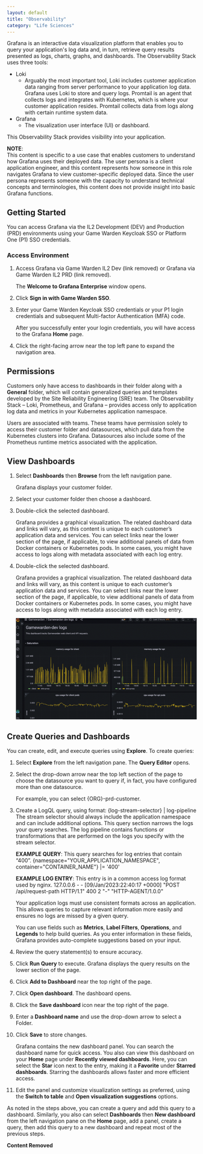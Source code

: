 ```yaml
---
layout: default
title: "Observability"
category: "Life Sciences"
---
```

Grafana is an interactive data visualization platform that enables you to query your application's log data and, in turn, retrieve query results presented as logs, charts, graphs, and dashboards.
The Observability Stack uses three tools:
* Loki
   * Arguably the most important tool, Loki includes customer application data ranging from server performance to your application log data. Grafana uses Loki to store and query logs. Promtail is an agent that collects logs and integrates with Kubernetes, which is where your customer application resides. Promtail collects data from logs along with certain runtime system data.
* Grafana
   * The visualization user interface (UI) or dashboard.

This Observability Stack provides visibility into your application.

**NOTE**: <br/>
This content is specific to a use case that enables customers to understand how Grafana uses their deployed data. The user persona is a client application engineer, and this content represents how someone in this role navigates Grafana to view customer-specific deployed data. Since the user persona represents someone with the capacity to understand technical concepts and terminologies, this content does not provide insight into basic Grafana functions.

## Getting Started
You can access Grafana via the IL2 Development (DEV) and Production (PRD) environments using your Game Warden Keycloak SSO or Platform One (P1) SSO credentials.

### Access Environment
1.	Access Grafana via Game Warden IL2 Dev (link removed) or Grafana via Game Warden IL2 PRD (link removed).
    
    The **Welcome to Grafana Enterprise** window opens.
1. Click **Sign in with Game Warden SSO**.
1. Enter your Game Warden Keycloak SSO credentials or your P1 login credentials and subsequent Multi-factor Authentication (MFA) code.

   After you successfully enter your login credentials, you will have access to the Grafana **Home** page.
1. Click the right-facing arrow near the top left pane to expand the navigation area.

## Permissions
Customers only have access to dashboards in their folder along with a **General** folder, which will contain generalized queries and templates developed by the Site Reliability Engineering (SRE) team. The Observability Stack – Loki, Prometheus, and Grafana – provides access only to application log data and metrics in your Kubernetes application namespace.

Users are associated with teams. These teams have permission solely to access their customer folder and datasources, which pull data from the Kubernetes clusters into Grafana. Datasources also include some of the Prometheus runtime metrics associated with the application.

## View Dashboards
1. Select **Dashboards** then **Browse** from the left navigation pane.
   
   Grafana displays your customer folder.
1. Select your customer folder then choose a dashboard.
1. Double-click the selected dashboard.
   
   Grafana provides a graphical visualization. The related dashboard data and links will vary, as this content is unique to each customer’s application data and services. You can select links near the lower section of the page, if applicable, to view additional panels of data from Docker containers or Kubernetes pods. In some cases, you might have access to logs along with metadata associated with each log entry.
1. Double-click the selected dashboard.
   
   Grafana provides a graphical visualization. The related dashboard data and links will vary, as this content is unique to each customer’s application data and services. You can select links near the lower section of the page, if applicable, to view additional panels of data from Docker containers or Kubernetes pods. In some cases, you might have access to logs along with metadata associated with each log entry.

   ![Observe](/img/observe1.png)

## Create Queries and Dashboards
You can create, edit, and execute queries using **Explore**.
To create queries:
1. Select **Explore** from the left navigation pane.
   The **Query Editor** opens.
1. Select the drop-down arrow near the top left section of the page to choose the datasource you want to query if, in fact, you have configured more than one datasource. 
   
   For example, you can select {ORG}-prd-customer.
1. Create a LogQL query, using format:
   {log-stream-selector} | log-pipeline
   The stream selector should always include the application namespace and can include additional options. This query section narrows the logs your query searches. The log pipeline contains functions or transformations that are performed on the logs you specify with the stream selector.

   **EXAMPLE QUERY**: This query searches for log entries that contain “400”.
   {namespace="YOUR_APPLICATION_NAMESPACE", container="CONTAINER_NAME"} |= '400'
   
   **EXAMPLE LOG ENTRY**: This entry is in a common access log format used by nginx.
   127.0.0.6 - - [09/Jan/2023:22:40:17 +0000] "POST /api/request-path HTTP/1.1" 400 2 "-" "HTTP-AGENT/1.0.0"

   Your application logs must use consistent formats across an application. This allows queries to capture relevant information more easily and ensures no logs are missed by a given query.


   You can use fields such as **Metrics**, **Label Filters**, **Operations**, and **Legends** to help build queries. As you enter information in these fields, Grafana provides auto-complete suggestions based on your input.
1. Review the query statement(s) to ensure accuracy.
1. Click **Run Query** to execute.
   Grafana displays the query results on the lower section of the page.
1. Click **Add to Dashboard** near the top right of the page.
1. Click **Open dashboard**.
   The dashboard opens.
1. Click the **Save dashboard** icon near the top right of the page.
1. Enter a **Dashboard name** and use the drop-down arrow to select a Folder.
1. Click **Save** to store changes.
   
   Grafana contains the new dashboard panel. You can search the dashboard name for quick access. You also can view this dashboard on your **Home** page under **Recently viewed dashboards**. Here, you can select the **Star** icon next to the entry, making it a **Favorite** under **Starred dashboards**. Starring the dashboards allows faster and more efficient access.
11.	Edit the panel and customize visualization settings as preferred, using the **Switch to table** and **Open visualization suggestions** options.

As noted in the steps above, you can create a query and add this query to a dashboard. Similarly, you also can select **Dashboards** then **New dashboard** from the left navigation pane on the **Home** page, add a panel, create a query, then add this query to a new dashboard and repeat most of the previous steps.

**Content Removed**





